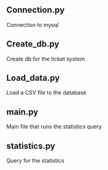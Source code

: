 ## Connection.py
Connection to mysql

## Create_db.py
Create db for the ticket system

## Load_data.py
Load a CSV file to the database

## main.py
Main file that runs the statistics query

## statistics.py
Query for the statistics

